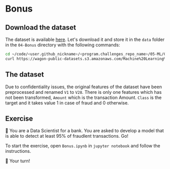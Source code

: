 # Bonus

## Download the dataset

The dataset is available [here](https://wagon-public-datasets.s3.amazonaws.com/Machine%20Learning%20Datasets/ML_creditcard_fraud.csv). Let's download it and store it in the `data` folder in the `04-Bonus` directory with the following commands:

```bash
cd ~/code/<user.github_nickname>/<program.challenges_repo_name>/05-ML/03-Performance-metrics/04-Bonus
curl https://wagon-public-datasets.s3.amazonaws.com/Machine%20Learning%20Datasets/ML_creditcard_fraud.csv > data/creditcard.csv
```

## The dataset

Due to confidentiality issues, the original features of the dataset have been preprocessed and renamed `V1` to `V28`. There is only one features which has not been transformed, `Amount` which is the transaction Amount. `Class` is the target and it takes value 1 in case of fraud and 0 otherwise.

## Exercise

🎯 You are a Data Scientist for a bank. You are asked to develop a model that is able to detect at least 95% of fraudlent transactions. Go!

To start the exercise, open `Bonus.ipynb` in `jupyter notebook` and follow the instructions.

🚀 Your turn!


